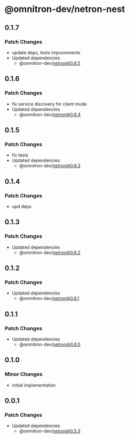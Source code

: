 # @omnitron-dev/netron-nest

## 0.1.7

### Patch Changes

- update deps, tests improvements
- Updated dependencies
  - @omnitron-dev/netron@0.6.5

## 0.1.6

### Patch Changes

- fix service discovery for client mode
- Updated dependencies
  - @omnitron-dev/netron@0.6.4

## 0.1.5

### Patch Changes

- fix tests
- Updated dependencies
  - @omnitron-dev/netron@0.6.3

## 0.1.4

### Patch Changes

- upd deps

## 0.1.3

### Patch Changes

- Updated dependencies
  - @omnitron-dev/netron@0.6.2

## 0.1.2

### Patch Changes

- Updated dependencies
  - @omnitron-dev/netron@0.6.1

## 0.1.1

### Patch Changes

- Updated dependencies
  - @omnitron-dev/netron@0.6.0

## 0.1.0

### Minor Changes

- initial implementation

## 0.0.1

### Patch Changes

- Updated dependencies
  - @omnitron-dev/netron@0.5.3
